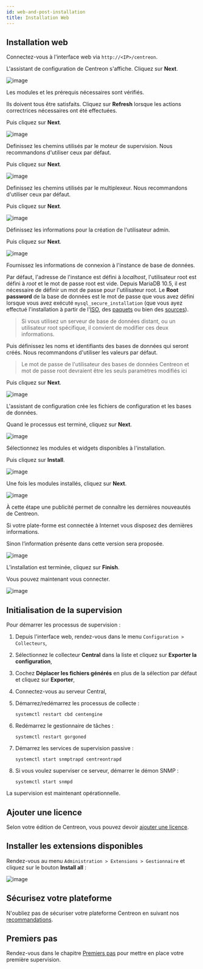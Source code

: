 ```yaml
---
id: web-and-post-installation
title: Installation Web
---
```


## Installation web

Connectez-vous à l'interface web via `http://<IP>/centreon`.

L'assistant de configuration de Centreon s'affiche. Cliquez sur **Next**.

![image](../assets/installation/acentreonwelcome.png)

Les modules et les prérequis nécessaires sont vérifiés.

Ils doivent tous être satisfaits. Cliquez sur **Refresh** lorsque les actions
correctrices nécessaires ont été effectuées.

Puis cliquez sur **Next**.

![image](../assets/installation/acentreoncheckmodules.png)

Definissez les chemins utilisés par le moteur de supervision. Nous recommandons
d'utiliser ceux par défaut.

Puis cliquez sur **Next**.

![image](../assets/installation/amonitoringengine2.png)

Definissez les chemins utilisés par le multiplexeur. Nous recommandons
d'utiliser ceux par défaut.

Puis cliquez sur **Next**.

![image](../assets/installation/abrokerinfo2.png)

Définissez les informations pour la création de l'utilisateur admin.

Puis cliquez sur **Next**.

![image](../assets/installation/aadmininfo.png)

Fournissez les informations de connexion à l'instance de base de données.

Par défaut, l'adresse de l'instance est défini à *localhost*, l'utilisateur
root est défini à *root* et le mot de passe root est vide. Depuis MariaDB 10.5, il est nécessaire de définir un mot de passe pour l'utilisateur root. Le **Root password** de la base de données est le mot de passe que vous avez défini lorsque vous avez exécuté `mysql_secure_installation` (que vous ayez effectué l'installation à partir de l'[ISO](installation-of-a-central-server/using-centreon-iso#sécuriser-la-base-de-données), des [paquets](installation-of-a-central-server/using-packages#sécuriser-la-base-de-données) ou bien des [sources](installation-of-a-central-server/using-sources#sécurisez-la-base-de-données)).

> Si vous utilisez un serveur de base de données distant, ou un utilisateur
> root spécifique, il convient de modifier ces deux informations.

Puis définissez les noms et identifiants des bases de données qui seront créés.
Nous recommandons d'utiliser les valeurs par défaut.

> Le mot de passe de l'utilisateur des bases de données Centreon et mot de passe root devraient être
> les seuls paramètres modifiés ici

Puis cliquez sur **Next**.

![image](../assets/installation/adbinfo.png)

L'assistant de configuration crée les fichiers de configuration et les bases de
données.

Quand le processus est terminé, cliquez sur **Next**.

![image](../assets/installation/adbconf.png)

Sélectionnez les modules et widgets disponibles à l'installation.

Puis cliquez sur **Install**.

![image](../assets/installation/module_installationa.png)

Une fois les modules installés, cliquez sur **Next**.

![image](../assets/installation/module_installationb.png)

À cette étape une publicité permet de connaître les dernières nouveautés de
Centreon.

Si votre plate-forme est connectée à Internet vous disposez des dernières
informations.

Sinon l’information présente dans cette version sera proposée.

![image](../assets/installation/aendinstall.png)

L’installation est terminée, cliquez sur **Finish**.

Vous pouvez maintenant vous connecter.

![image](../assets/installation/aconnection.png)

## Initialisation de la supervision

Pour démarrer les processus de supervision :

1. Depuis l'interface web, rendez-vous dans le menu `Configuration >
Collecteurs`,
2. Sélectionnez le collecteur **Central** dans la liste et cliquez sur
**Exporter la configuration**,
3. Cochez **Déplacer les fichiers générés** en plus de la sélection par défaut
et cliquez sur **Exporter**,
4. Connectez-vous au serveur Central,
5. Démarrez/redémarrez les processus de collecte :

    ```shell
    systemctl restart cbd centengine
    ```

6. Redémarrez le gestionnaire de tâches :

    ```shell
    systemctl restart gorgoned
    ```

7. Démarrez les services de supervision passive :

    ```shell
    systemctl start snmptrapd centreontrapd
    ```

8. Si vous voulez superviser ce serveur, démarrer le démon SNMP :

    ```shell
    systemctl start snmpd
    ```

La supervision est maintenant opérationnelle.

## Ajouter une licence

Selon votre édition de Centreon, vous pouvez devoir [ajouter une licence](../administration/licenses).

## Installer les extensions disponibles

Rendez-vous au menu `Administration > Extensions > Gestionnaire` et cliquez sur
le bouton **Install all** :

![image](../assets/installation/extensions-manager.png)

## Sécurisez votre plateforme

N'oubliez pas de sécuriser votre plateforme Centreon en suivant nos
[recommandations](../administration/secure-platform).

## Premiers pas

Rendez-vous dans le chapitre [Premiers pas](../getting-started/installation-first-steps#demander-votre-essai-gratuit)
pour mettre en place votre première supervision.
